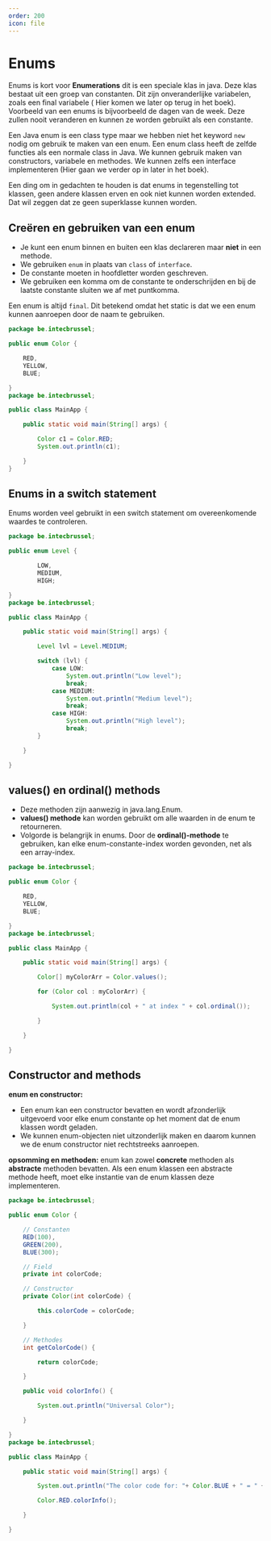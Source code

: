 ```yaml
---
order: 200
icon: file
---
```

# Enums

Enums is kort voor **Enumerations** dit is een speciale klas in java. Deze klas bestaat uit een groep van constanten. Dit zijn onveranderlijke variabelen, zoals een final variabele ( Hier komen we later op terug in het boek). Voorbeeld van een enums is bijvoorbeeld de dagen van de week. Deze zullen nooit veranderen en kunnen ze worden gebruikt als een constante.

Een Java enum is een class type maar we hebben niet het keyword `new` nodig om gebruik te maken van een enum. Een enum class heeft de zelfde functies als een normale class in Java. We kunnen gebruik maken van constructors, variabele en methodes. We kunnen zelfs een interface implementeren (Hier gaan we verder op in later in het boek).

Een ding om in gedachten te houden is dat enums in tegenstelling tot klassen, geen andere klassen erven en ook niet kunnen worden extended. Dat wil zeggen dat ze geen superklasse kunnen worden.

## Creëren en gebruiken van een enum

- Je kunt een enum binnen en buiten een klas declareren maar **niet** in een methode.
- We gebruiken `enum` in plaats van `class` of `interface`.
- De constante moeten in hoofdletter worden geschreven.
- We gebruiken een komma om de constante te onderschrijden en bij de laatste constante sluiten we af met puntkomma.

Een enum is altijd `final`. Dit betekend omdat het static is dat we een enum kunnen aanroepen door de naam te gebruiken.

```java
package be.intecbrussel;

public enum Color {

    RED,
    YELLOW,
    BLUE;

}
package be.intecbrussel;

public class MainApp {

    public static void main(String[] args) {

        Color c1 = Color.RED;
        System.out.println(c1);

    }
}
```

## Enums in a switch statement

Enums worden veel gebruikt in een switch statement om overeenkomende waardes te controleren.

```java
package be.intecbrussel;

public enum Level {

        LOW,
        MEDIUM,
        HIGH;

}
package be.intecbrussel;

public class MainApp {

    public static void main(String[] args) {

        Level lvl = Level.MEDIUM;

        switch (lvl) {
            case LOW:
                System.out.println("Low level");
                break;
            case MEDIUM:
                System.out.println("Medium level");
                break;
            case HIGH:
                System.out.println("High level");
                break;
        }

    }

}
```

<div style='page-break-after: always;'></div>

## values() en ordinal() methods

- Deze methoden zijn aanwezig in java.lang.Enum.
- **values() methode** kan worden gebruikt om alle waarden in de enum te retourneren.
- Volgorde is belangrijk in enums. Door de **ordinal()-methode** te gebruiken, kan elke enum-constante-index worden gevonden, net als een array-index.

```java
package be.intecbrussel;

public enum Color {

    RED,
    YELLOW,
    BLUE;

}
package be.intecbrussel;

public class MainApp {

    public static void main(String[] args) {

        Color[] myColorArr = Color.values();

        for (Color col : myColorArr) {

            System.out.println(col + " at index " + col.ordinal());

        }

    }

}
```

## Constructor and methods

**enum en constructor:**

- Een enum kan een constructor bevatten en wordt afzonderlijk uitgevoerd voor elke enum constante op het moment dat de enum klassen wordt geladen.
- We kunnen enum-objecten niet uitzonderlijk maken en daarom kunnen we de enum constructor niet rechtstreeks aanroepen.

**opsomming en methoden:**
enum kan zowel **concrete** methoden als **abstracte** methoden bevatten. Als een enum klassen een abstracte methode heeft, moet elke instantie van de enum klassen deze implementeren.

<div style='page-break-after: always;'></div>

```java
package be.intecbrussel;

public enum Color {

    // Constanten
    RED(100),
    GREEN(200),
    BLUE(300);

    // Field
    private int colorCode;

    // Constructor
    private Color(int colorCode) {

        this.colorCode = colorCode;

    }

    // Methodes
    int getColorCode() {

        return colorCode;

    }

    public void colorInfo() {

        System.out.println("Universal Color");

    }

}
package be.intecbrussel;

public class MainApp {

    public static void main(String[] args) {

        System.out.println("The color code for: "+ Color.BLUE + " = " + Color.BLUE.getColorCode());

        Color.RED.colorInfo();

    }

}
```
